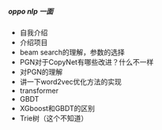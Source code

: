 ##### oppo nlp 一面
+ 自我介绍
+ 介绍项目
+ beam search的理解，参数的选择
+ PGN对于CopyNet有哪些改进？什么不一样
+ 对PGN的理解
+ 讲一下word2vec优化方法的实现
+ transformer
+ GBDT
+ XGboost和GBDT的区别
+ Trie树（这个不知道）

